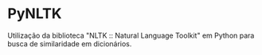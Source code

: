 # PyNLTK

Utilização da biblioteca "NLTK :: Natural Language Toolkit" em Python para busca de similaridade em dicionários.
